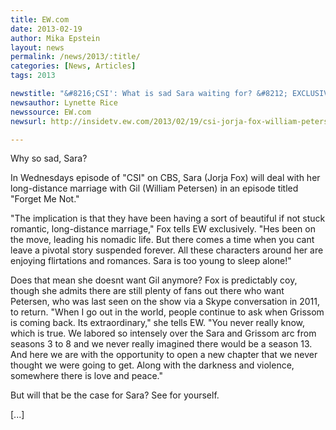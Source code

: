 ```yaml
---
title: EW.com
date: 2013-02-19
author: Mika Epstein
layout: news
permalink: /news/2013/:title/
categories: [News, Articles]
tags: 2013

newstitle: "&#8216;CSI': What is sad Sara waiting for? &#8212; EXCLUSIVE VIDEO  "
newsauthor: Lynette Rice  
newssource: EW.com  
newsurl: http://insidetv.ew.com/2013/02/19/csi-jorja-fox-william-petersen/  

---
```


Why so sad, Sara?

In Wednesdays episode of "CSI" on CBS, Sara (Jorja Fox) will deal with her long-distance marriage with Gil (William Petersen) in an episode titled "Forget Me Not."

"The implication is that they have been having a sort of beautiful  if not stuck  romantic, long-distance marriage," Fox tells EW exclusively. "Hes been on the move, leading his nomadic life. But there comes a time when you cant leave a pivotal story suspended forever. All these characters around her are enjoying flirtations and romances. Sara is too young to sleep alone!"

Does that mean she doesnt want Gil anymore? Fox is predictably coy, though she admits there are still plenty of fans out there who want Petersen, who was last seen on the show via a Skype conversation in 2011, to return. "When I go out in the world, people continue to ask when Grissom is coming back. Its extraordinary," she tells EW. "You never really know, which is true. We labored so intensely over the Sara and Grissom arc from seasons 3 to 8 and we never really imagined there would be a season 13. And here we are with the opportunity to open a new chapter that we never thought we were going to get. Along with the darkness and violence, somewhere there is love and peace."

But will that be the case for Sara? See for yourself.

[...]

